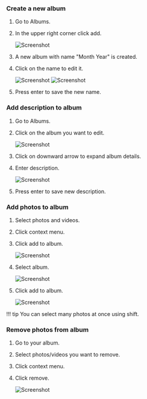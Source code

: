 ### Create a new album ###

1. Go to Albums.
2. In the upper right corner click add.

    ![Screenshot](../../img/createAlbum.png)
    
3. A new album with name "Month Year" is created.
4. Click on the name to edit it.

    ![Screenshot](../../img/albumName1.png)
    ![Screenshot](../../img/albumName2.png)
5. Press enter to save the new name.

### Add description to album ###

1. Go to Albums.
2. Click on the album you want to edit.

    ![Screenshot](../../img/albumDescription1.png)
    
3. Click on downward arrow to expand album details.
4. Enter description.

    ![Screenshot](../../img/albumDescription2.png)
    
5. Press enter to save new description.

### Add photos to album ###

1. Select photos and videos.
2. Click context menu.
3. Click add to album.

    ![Screenshot](../../img/addPhotoAlbum1.png)
    
4. Select album.

    ![Screenshot](../../img/addPhotoAlbum2.png)
    
5. Click add to album.

    ![Screenshot](../../img/addPhotoAlbum3.png)

!!! tip
    You can select many photos at once using shift.

### Remove photos from album ###

1. Go to your album.
3. Select photos/videos you want to remove.
4. Click context menu.
5. Click remove.

    ![Screenshot](../../img/removeFromAlbum1.png)

